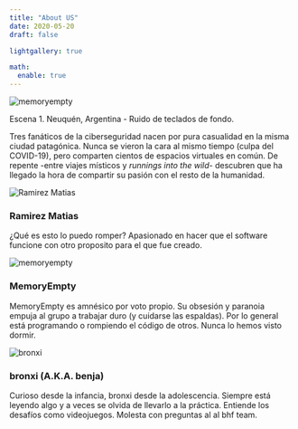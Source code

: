 ```yaml
---
title: "About US"
date: 2020-05-20
draft: false

lightgallery: true

math:
  enable: true
---
```




![memoryempty](/images/portada/portada.jpg "Hacking")

Escena 1. Neuquén, Argentina - Ruido de teclados de fondo.

 Tres fanáticos de la ciberseguridad nacen por pura casualidad en la misma ciudad patagónica. Nunca se vieron la cara al mismo tiempo (culpa del COVID-19), pero comparten cientos de espacios virtuales en común. De repente -entre viajes místicos y *runnings into the wild*- descubren que ha llegado la hora de compartir su pasión con el resto de la humanidad.


![Ramirez Matias](https://s.gravatar.com/avatar/c13d66cae26b607518adc57fa38c7c0b?s=350 "Ramirez Matias")

### Ramirez Matias

¿Qué es esto lo puedo romper? 
Apasionado en hacer que el software funcione con otro proposito para el que fue creado.


![memoryempty](/images/avatars/memoryempty.png "MemoryEmpty")
### MemoryEmpty

MemoryEmpty es amnésico por voto propio. Su obsesión y paranoia empuja al grupo a trabajar duro (y cuidarse las espaldas). Por lo general está programando o rompiendo el código de otros. Nunca lo hemos visto dormir.

![bronxi](https://steamuserimages-a.akamaihd.net/ugc/859486863814391770/F8F00F4709795F81EE99CC4007426DDBF9783AFF/?imw=637&imh=358&ima=fit&impolicy=Letterbox&imcolor=%23000000&letterbox=true "Benjamin")
### bronxi (A.K.A. benja)
Curioso desde la infancia, bronxi desde la adolescencia. Siempre está leyendo algo y a veces se olvida de llevarlo a la práctica. Entiende los desafíos como videojuegos. Molesta con preguntas al al bhf team.

